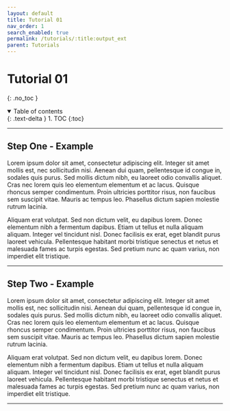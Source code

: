 ```yaml
---
layout: default
title: Tutorial 01
nav_order: 1
search_enabled: true
permalink: /tutorials/:title:output_ext
parent: Tutorials
---
```


# Tutorial 01
{: .no_toc }

<details open markdown="block">
  <summary>
    Table of contents
  </summary>
  {: .text-delta }
1. TOC
{:toc}
</details>

---

## Step One - Example

Lorem ipsum dolor sit amet, consectetur adipiscing elit. Integer sit amet mollis est, nec sollicitudin nisi. Aenean dui quam, pellentesque id congue in, sodales quis purus. Sed mollis dictum nibh, eu laoreet odio convallis aliquet. Cras nec lorem quis leo elementum elementum et ac lacus. Quisque rhoncus semper condimentum. Proin ultricies porttitor risus, non faucibus sem suscipit vitae. Mauris ac tempus leo. Phasellus dictum sapien molestie rutrum lacinia.

Aliquam erat volutpat. Sed non dictum velit, eu dapibus lorem. Donec elementum nibh a fermentum dapibus. Etiam ut tellus et nulla aliquam aliquam. Integer vel tincidunt nisl. Donec facilisis ex erat, eget blandit purus laoreet vehicula. Pellentesque habitant morbi tristique senectus et netus et malesuada fames ac turpis egestas. Sed pretium nunc ac quam varius, non imperdiet elit tristique.

---

## Step Two - Example

Lorem ipsum dolor sit amet, consectetur adipiscing elit. Integer sit amet mollis est, nec sollicitudin nisi. Aenean dui quam, pellentesque id congue in, sodales quis purus. Sed mollis dictum nibh, eu laoreet odio convallis aliquet. Cras nec lorem quis leo elementum elementum et ac lacus. Quisque rhoncus semper condimentum. Proin ultricies porttitor risus, non faucibus sem suscipit vitae. Mauris ac tempus leo. Phasellus dictum sapien molestie rutrum lacinia.

Aliquam erat volutpat. Sed non dictum velit, eu dapibus lorem. Donec elementum nibh a fermentum dapibus. Etiam ut tellus et nulla aliquam aliquam. Integer vel tincidunt nisl. Donec facilisis ex erat, eget blandit purus laoreet vehicula. Pellentesque habitant morbi tristique senectus et netus et malesuada fames ac turpis egestas. Sed pretium nunc ac quam varius, non imperdiet elit tristique.

---
